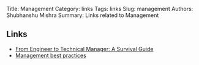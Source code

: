 Title: Management
Category: links
Tags: links
Slug: management
Authors: Shubhanshu Mishra
Summary: Links related to Management


## Links
* [From Engineer to Technical Manager: A Survival Guide](http://media.sundog-soft.com/FromEngineerToTechnicalManager.pdf)
* [Management best practices](https://djpardis.medium.com/management-and-coaching-best-practices-as-a-list-of-n-things-7a6d9c7f0fa5)
